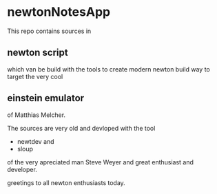 # newtonNotesApp
This repo contains sources in <H2>newton script</H2> which van be build with the tools to create modern newton build way to target the
very cool <H2>einstein emulator</H2> of Matthias Melcher.

The sources are very old and devloped with the tool
   - newtdev and 
   - sloup 

of the very apreciated man Steve Weyer and great enthusiast and developer.

greetings to all newton enthusiasts today.
